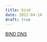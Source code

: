 ```yaml
---
title: bind
date: 2022-04-14
draft: true
---
```


[BIND DNS](https://access.redhat.com/documentation/en-us/red_hat_enterprise_linux/7/html/networking_guide/ch-dns_servers)
